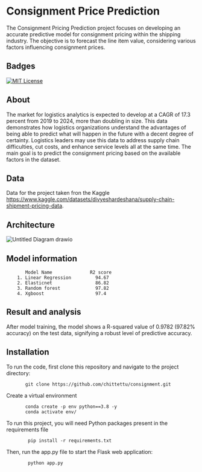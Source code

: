 
# Consignment Price Prediction

The Consignment Pricing Prediction project focuses on developing an accurate predictive model 
for consignment pricing within the shipping industry. The objective is to forecast the line item 
value, considering various factors influencing consignment prices.


## Badges


[![MIT License](https://img.shields.io/badge/License-MIT-green.svg)](https://choosealicense.com/licenses/mit/)


## About
The market for logistics analytics is expected to develop at a CAGR of 17.3 percent from 2019 to 
2024, more than doubling in size. This data demonstrates how logistics organizations understand 
the advantages of being able to predict what will happen in the future with a decent degree of 
certainty. Logistics leaders may use this data to address supply chain difficulties, cut costs, and 
enhance service levels all at the same time. The main goal is to predict the consignment pricing 
based on the available factors in the dataset.

## Data 
Data for the project taken fron the Kaggle https://www.kaggle.com/datasets/divyeshardeshana/supply-chain-shipment-pricing-data.

## Architecture

![Untitled Diagram drawio](https://github.com/chittettu/consignment/assets/105189151/868d5bb4-c81d-4cdc-a18b-7423132f580c)

## Model information

           Model Name              R2 score 
        1. Linear Regression         94.67        
        2. Elasticnet                86.82
        3. Random forest             97.82
        4. Xgboost                   97.4
        
## Result and analysis
After model training, the model shows a R-squared value of 0.9782 (97.82% accuracy) on the test data, signifying a robust level of predictive accuracy.
## Installation
To run the code, first clone this repository and navigate to the project directory:

           git clone https://github.com/chittettu/consignment.git

Create a virtual environment

           conda create -p env python==3.8 -y
           conda activate env/
           
To run this project, you will need Python packages present in the requirements file

            pip install -r requirements.txt

Then, run the app.py file to start the Flask web application:

            python app.py
            

